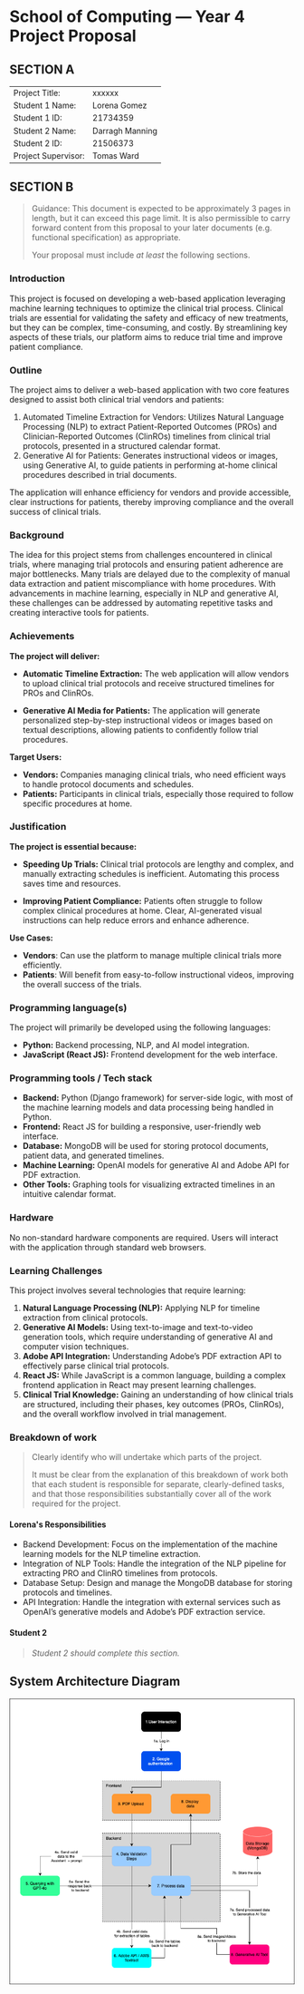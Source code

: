 # School of Computing &mdash; Year 4 Project Proposal

## SECTION A

|                     |                         |
|---------------------|-------------------------|
|Project Title:       | xxxxxx                  |
|Student 1 Name:      | Lorena Gomez            |
|Student 1 ID:        | 21734359                |
|Student 2 Name:      | Darragh Manning         |
|Student 2 ID:        | 21506373                |
|Project Supervisor:  | Tomas Ward              |


## SECTION B

> Guidance: This document is expected to be approximately 3 pages in length, but it can exceed this page limit.
> It is also permissible to carry forward content from this proposal to your later documents (e.g. functional
> specification) as appropriate.
>
> Your proposal must include *at least* the following sections.


### Introduction

This project is focused on developing a web-based application leveraging machine learning techniques to optimize the clinical trial process. Clinical trials are essential for validating the safety and efficacy of new treatments, but they can be complex, time-consuming, and costly. By streamlining key aspects of these trials, our platform aims to reduce trial time and improve patient compliance.

### Outline

The project aims to deliver a web-based application with two core features designed to assist both clinical trial vendors and patients:

1. Automated Timeline Extraction for Vendors: Utilizes Natural Language Processing (NLP) to extract Patient-Reported Outcomes (PROs) and Clinician-Reported Outcomes (ClinROs) timelines from clinical trial protocols, presented in a structured calendar format.
1. Generative AI for Patients: Generates instructional videos or images, using Generative AI, to guide patients in performing at-home clinical procedures described in trial documents.


The application will enhance efficiency for vendors and provide accessible, clear instructions for patients, thereby improving compliance and the overall success of clinical trials.

### Background

The idea for this project stems from challenges encountered in clinical trials, where managing trial protocols and ensuring patient adherence are major bottlenecks. Many trials are delayed due to the complexity of manual data extraction and patient miscompliance with home procedures. With advancements in machine learning, especially in NLP and generative AI, these challenges can be addressed by automating repetitive tasks and creating interactive tools for patients.

### Achievements

**The project will deliver:**

- **Automatic Timeline Extraction:** The web application will allow vendors to upload clinical trial protocols and receive structured timelines for PROs and ClinROs.

- **Generative AI Media for Patients:** The application will generate personalized step-by-step instructional videos or images based on textual descriptions, allowing patients to confidently follow trial procedures.

**Target Users:**

- **Vendors:** Companies managing clinical trials, who need efficient ways to handle protocol documents and schedules.
- **Patients:** Participants in clinical trials, especially those required to follow specific procedures at home.

### Justification

**The project is essential because:**

- **Speeding Up Trials:** Clinical trial protocols are lengthy and complex, and manually extracting schedules is inefficient. Automating this process saves time and resources.

- **Improving Patient Compliance:** Patients often struggle to follow complex clinical procedures at home. Clear, AI-generated visual instructions can help reduce errors and enhance adherence.

**Use Cases:**

- **Vendors**: Can use the platform to manage multiple clinical trials more efficiently.
- **Patients**: Will benefit from easy-to-follow instructional videos, improving the overall success of the trials.

### Programming language(s)

The project will primarily be developed using the following languages:

- **Python:** Backend processing, NLP, and AI model integration.
- **JavaScript (React JS):** Frontend development for the web interface.

### Programming tools / Tech stack

- **Backend:** Python (Django framework) for server-side logic, with most of the machine learning models and data processing being handled in Python.
- **Frontend:** React JS for building a responsive, user-friendly web interface.
- **Database:** MongoDB will be used for storing protocol documents, patient data, and generated timelines.
- **Machine Learning:** OpenAI models for generative AI and Adobe API for PDF extraction.
- **Other Tools:** Graphing tools for visualizing extracted timelines in an intuitive calendar format.

### Hardware

No non-standard hardware components are required. Users will interact with the application through standard web browsers.

### Learning Challenges

This project involves several technologies that require learning:

1. **Natural Language Processing (NLP):** Applying NLP for timeline extraction from clinical protocols.
2. **Generative AI Models:** Using text-to-image and text-to-video generation tools, which require understanding of generative AI and computer vision techniques.
3. **Adobe API Integration:** Understanding Adobe’s PDF extraction API to effectively parse clinical trial protocols.
4. **React JS:** While JavaScript is a common language, building a complex frontend application in React may present learning challenges.
5. **Clinical Trial Knowledge:** Gaining an understanding of how clinical trials are structured, including their phases, key outcomes (PROs, ClinROs), and the overall workflow involved in trial management.

### Breakdown of work

> Clearly identify who will undertake which parts of the project.
>
> It must be clear from the explanation of this breakdown of work both that each student is responsible for
> separate, clearly-defined tasks, and that those responsibilities substantially cover all of the work required
> for the project.

#### Lorena's Responsibilities

- Backend Development: Focus on the implementation of the machine learning models for the NLP timeline extraction.
- Integration of NLP Tools: Handle the integration of the NLP pipeline for extracting PRO and ClinRO timelines from protocols.
- Database Setup: Design and manage the MongoDB database for storing protocols and timelines.
- API Integration: Handle the integration with external services such as OpenAI’s generative models and Adobe’s PDF extraction service.

#### Student 2

> *Student 2 should complete this section.*

## System Architecture Diagram

<p align="center">
  <img src="./res/final_project_diagram-10.png" width="600px">
</p>

